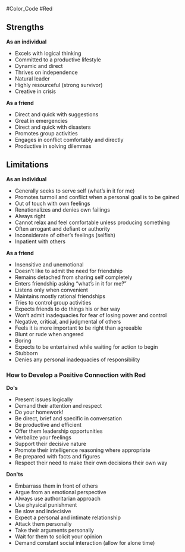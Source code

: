 #Color_Code #Red
## Strengths
**As an individual**
* Excels with logical thinking
* Committed to a productive lifestyle
* Dynamic and direct
* Thrives on independence
* Natural leader
* Highly resourceful (strong survivor)
* Creative in crisis

**As a friend**
* Direct and quick with suggestions
* Great in emergencies
* Direct and quick with disasters
* Promotes group activities
* Engages in conflict comfortably and directly
* Productive in solving dilemmas

## Limitations
**As an individual**
* Generally seeks to serve self (what’s in it for me)
* Promotes turmoil and conflict when a personal goal is to be gained
* Out of touch with own feelings
* Renationalizes and denies own failings
* Always right
* Cannot relax and feel comfortable unless producing something
* Often arrogant and defiant or authority
* Inconsiderate of other’s feelings (selfish)
* Inpatient with others

**As a friend**
* Insensitive and unemotional
* Doesn’t like to admit the need for friendship
* Remains detached from sharing self completely
* Enters friendship asking “what’s in it for me?”
* Listens only when convenient
* Maintains mostly rational friendships
* Tries to control group activities
* Expects friends to do things his or her way
* Won’t admit inadequacies for fear of losing power and control
* Negative, critical, and judgmental of others
* Feels it is more important to be right than agreeable
* Blunt or rude when angered
* Boring
* Expects to be entertained while waiting for action to begin
* Stubborn
* Denies any personal inadequacies of responsibility

### How to Develop a Positive Connection with Red
**Do's**
* Present issues logically
* Demand their attention and respect
* Do your homework!
* Be direct, brief and specific in conversation
* Be productive and efficient
* Offer them leadership opportunities
* Verbalize your feelings
* Support their decisive nature
* Promote their intelligence reasoning where appropriate
* Be prepared with facts and figures
* Respect their need to make their own decisions their own way

**Don'ts**
* Embarrass them in front of others
* Argue from an emotional perspective
* Always use authoritarian approach
* Use physical punishment
* Be slow and indecisive
* Expect a personal and intimate relationship
* Attack them personally
* Take their arguments personally
* Wait for them to solicit your opinion
* Demand constant social interaction (allow for alone time)
